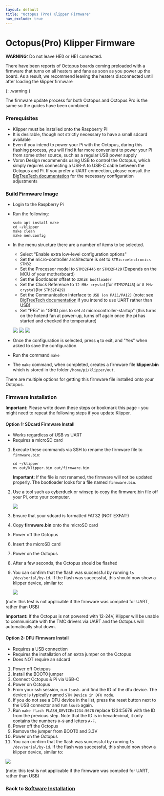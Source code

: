 ```yaml
---
layout: default
title: "Octopus (Pro) Klipper Firmware"
nav_exclude: true
---
```


# Octopus(Pro) Klipper Firmware

<div><b>WARNING:</b>  Do not leave HE0 or HE1 connected.
 <p>There have been reports of Octopus boards coming preloaded with a firmware that turns on all heaters and fans as soon as you power up the board.  As a result, we recommend leaving the heaters disconnected until after loading the klipper firmware</p></div>
{: .warning }

The firmware update process for both Octopus and Octopus Pro is the same so the guides have been combined.

### Prerequisites

* Klipper must be installed onto the Raspberry Pi
* It is desirable, though not strictly necessary to have a small sdcard available
* Even if you intend to power your Pi with the Octopus, during this flashing process, you will find it far more convenient to power your Pi from some other source, such as a regular USB power supply
* Voron Design recommends using USB to control the Octopus, which simply requires connecting a USB-A to USB-C cable between the Octopus and Pi.  If you prefer a UART connection, please consult the [BigTreeTech documentation](https://github.com/bigtreetech/BIGTREETECH-OCTOPUS-V1.0/tree/master/Octopus%20works%20on%20Voron%20v2.4/Firmware/Klipper) for the necessary configuration adjustments

### Build Firmware Image

* Login to the Raspberry Pi
* Run the following:

   ```
   sudo apt install make
   cd ~/klipper
   make clean
   make menuconfig
   ```

* In the menu structure there are a number of items to be selected.
  * Select "Enable extra low-level configuration options"
  * Set the micro-controller architecture is set to `STMicroelectronics STM32`
  * Set the Processor model to `STM32F446` or `STM32F429` (Depends on the MCU of your motherboard)
  * Set the Bootloader offset to `32KiB bootloader` 
  * Set the Clock Reference to `12 MHz crystal`(for `STM32F446`) or `8 MHz crystal`(for `STM32F429`)
  * Set the Communication interface to `USB (on PA11/PA12)`  (note: see [BigTreeTech documentation](https://github.com/bigtreetech/BIGTREETECH-OCTOPUS-V1.0/tree/master/Octopus%20works%20on%20Voron%20v2.4/Firmware/Klipper) if you intend to use UART rather than USB)
  * Set "PE5" in "GPIO pins to set at microcontroller-startup" (this turns on the hotend fan at power-up, turns off again once the pi has started and checked the temperature)

   ![](./images/octopus_f446_klipper_menuconfig.png)
   ![](./images/octopus_f429_klipper_menuconfig.png)
   ![](./images/octopus_f4xx_klipper_pin_config.png)


* Once the configuration is selected, press `q` to exit, and "Yes" when asked to save the configuration.

* Run the command `make`
* The `make` command, when completed, creates a firmware file **klipper.bin** which is stored in the folder `/home/pi/klipper/out`.

There are multiple options for getting this firmware file installed onto your Octopus.

### Firmware Installation

**Important**: Please write down these steps or bookmark this page - you might need to repeat the following steps if you update Klipper.

#### Option 1: SDcard Firmware Install

* Works regardless of USB vs UART
* Requires a microSD card

1. Execute these commands via SSH to rename the firmware file to `firmware.bin`:
   ```
   cd ~/klipper
   mv out/klipper.bin out/firmware.bin
   ```

   **Important:** If the file is not renamed, the firmware will not be updated properly. The bootloader looks for a file named `firmware.bin`.

2. Use a tool such as cyberduck or winscp to copy the firmware.bin file off your Pi, onto your computer.

   ![](./images/cyberduck_example.png)

3. Ensure that your sdcard is formatted FAT32  (NOT EXFAT!) 
4. Copy **firmware.bin** onto the microSD card
5. Power off the Octopus
6. Insert the microSD card
7. Power on the Octopus
8. After a few seconds, the Octopus should be flashed
9. You can confirm that the flash was successful by running `ls /dev/serial/by-id`.  If the flash was successful, this should now show a klipper device, similar to:
 
   ![](./images/stm32f446_id.png)

(note: this test is not applicable if the firmware was compiled for UART, rather than USB)


**Important:** If the Octopus is not powered with 12-24V, Klipper will be unable to communicate with the TMC drivers via UART and the Octopus will automatically shut down.

#### Option 2: DFU Firmware Install

* Requires a USB connection
* Requires the installation of an extra jumper on the Octopus
* Does NOT require an sdcard

1. Power off Octopus
2. Install the BOOT0 jumper
3. Connect Octopus & Pi via USB-C
4. Power on Octopus
5. From your ssh session, run `lsusb`. and find the ID of the dfu device. The device is typically named `STM Device in DFU mode`.
6. If you do not see a DFU device in the list, press the reset button next to the USB connector and run `lsusb` again.
7. Run `make flash FLASH_DEVICE=1234:5678` replace 1234:5678 with the ID from the previous step. Note that the ID is in hexadecimal, it only contains the numbers `0-9` and letters `A-F`.
8. Power off the Octopus
9. Remove the jumper from BOOT0 and 3.3V
10. Power on the Octopus
11. You can confirm that the flash was successful by running `ls /dev/serial/by-id`.  If the flash was successful, this should now show a klipper device, similar to:
 
   ![](./images/stm32f446_id.png)

   (note: this test is not applicable if the firmware was compiled for UART, rather than USB)
   

### Back to [Software Installation](./index.md#klipper-octoprint-configuration)
